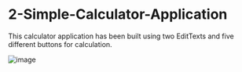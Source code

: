 # 2-Simple-Calculator-Application
This calculator application has been built using two EditTexts and five different buttons for calculation.

![image](https://user-images.githubusercontent.com/122344020/234065276-a217e572-19b3-483f-8cc5-0de048233015.png)
